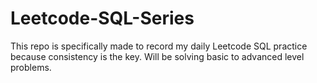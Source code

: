 # Leetcode-SQL-Series

This repo is specifically made to record my daily Leetcode SQL practice because consistency is the key. Will be solving basic to advanced level problems. 

